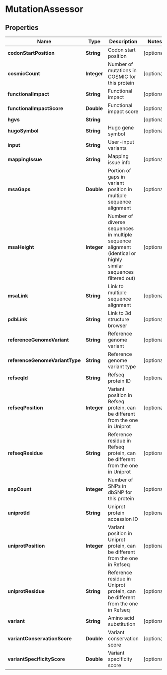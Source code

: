 
# MutationAssessor

## Properties
Name | Type | Description | Notes
------------ | ------------- | ------------- | -------------
**codonStartPosition** | **String** | Codon start position |  [optional]
**cosmicCount** | **Integer** | Number of mutations in COSMIC for this protein |  [optional]
**functionalImpact** | **String** | Functional impact |  [optional]
**functionalImpactScore** | **Double** | Functional impact score |  [optional]
**hgvs** | **String** |  |  [optional]
**hugoSymbol** | **String** | Hugo gene symbol |  [optional]
**input** | **String** | User-input variants | 
**mappingIssue** | **String** | Mapping issue info |  [optional]
**msaGaps** | **Double** | Portion of gaps in variant position in multiple sequence alignment |  [optional]
**msaHeight** | **Integer** | Number of diverse sequences in multiple sequence alignment (identical or highly similar sequences filtered out) |  [optional]
**msaLink** | **String** | Link to multiple sequence alignment |  [optional]
**pdbLink** | **String** | Link to 3d structure browser |  [optional]
**referenceGenomeVariant** | **String** | Reference genome variant |  [optional]
**referenceGenomeVariantType** | **String** | Reference genome variant type |  [optional]
**refseqId** | **String** | Refseq protein ID |  [optional]
**refseqPosition** | **Integer** | Variant position in Refseq protein, can be different from the one in Uniprot |  [optional]
**refseqResidue** | **String** | Reference residue in Refseq protein, can be different from the one in Uniprot |  [optional]
**snpCount** | **Integer** | Number of SNPs in dbSNP for this protein |  [optional]
**uniprotId** | **String** | Uniprot protein accession ID |  [optional]
**uniprotPosition** | **Integer** | Variant position in Uniprot protein, can be different from the one in Refseq |  [optional]
**uniprotResidue** | **String** | Reference residue in Uniprot protein, can be different from the one in Refseq |  [optional]
**variant** | **String** | Amino acid substitution |  [optional]
**variantConservationScore** | **Double** | Variant conservation score |  [optional]
**variantSpecificityScore** | **Double** | Variant specificity score |  [optional]



